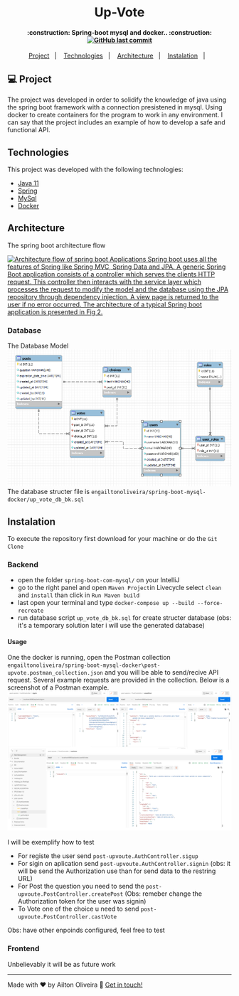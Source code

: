 <h1 align="center">
    Up-Vote
</h1>
<h4 align="center"> 
:construction: Spring-boot mysql and docker.. :construction: 
  <a href="https://github.com/engailtonoliveira/spring-boot-mysql-docker/commits/master">
    <img alt="GitHub last commit" src="https://img.shields.io/github/last-commit/engailtonoliveira/spring-boot-mysql-docker">
  </a>
</h4>

<p align="center">
  <a href="#-project">Project</a>&nbsp;&nbsp;&nbsp;|&nbsp;&nbsp;&nbsp;
  <a href="#-technologies">Technologies</a>&nbsp;&nbsp;&nbsp;|&nbsp;&nbsp;&nbsp;
  <a href="#-arquitecture">Architecture</a>&nbsp;&nbsp;&nbsp;|&nbsp;&nbsp;&nbsp;
  <a href="#-isntalation">Instalation</a>&nbsp;&nbsp;&nbsp;|&nbsp;&nbsp;&nbsp;
</p>

## 💻 Project

The project was developed in order to solidify the knowledge of java using the spring boot framework with a connection presistened in mysql. Using docker to create containers for the program to work in any environment.
I can say that the project includes an example of how to develop a safe and functional API.

## Technologies

This project was developed with the following technologies:
- [Java 11](https://docs.oracle.com/en/java/)
- [Spring](https://spring.io/)
- [MySql](https://www.mysql.com/)
- [Docker](https://www.docker.com/)

## Architecture
The spring boot architecture flow

<a href="https://www.researchgate.net/figure/Fig-2-Architecture-flow-of-spring-boot-Applications-Spring-boot-uses-all-the-features_fig2_341151097"><img src="https://www.researchgate.net/profile/Sr-Swamy/publication/341151097/figure/fig2/AS:887752266616836@1588668042046/Fig-2-Architecture-flow-of-spring-boot-Applications-Spring-boot-uses-all-the-features.ppm" alt="Architecture flow of spring boot Applications Spring boot uses all the features of Spring like Spring MVC, Spring Data and JPA. A generic Spring Boot application consists of a controller which serves the clients HTTP request. This controller then interacts with the service layer which processes the request to modify the model and the database using the JPA repository through dependency injection. A view page is returned to the user if no error occurred. The architecture of a typical Spring boot application is presented in Fig 2."/></a>

### Database
The Database Model
![Model Entity Relationship](MER.PNG)
 The database structer file is `engailtonoliveira/spring-boot-mysql-docker/up_vote_db_bk.sql`

## Instalation
To execute the repository first download for your machine or do the  `Git Clone`

### Backend 
- open the folder `spring-boot-com-mysql/` on your IntelliJ
- go to the right panel and open `Maven Project`in Livecycle select `clean` and `install` than click in `Run Maven build`
- last open your terminal and type `docker-compose up --build --force-recreate` 
- run database script `up_vote_db_bk.sql` for create structer database (obs: it's a temporary solution later i will use the generated database)

#### Usage
One the docker is running, open the Postman collection `engailtonoliveira/spring-boot-mysql-docker\post-upvote.postman_collection.json` and you will be able to send/recive API request. 
Several example requests are provided in the collection. Below is a screenshot of a Postman example.
![Postman screenshot](postman.png)

I will be exemplify how to test
- For registe the user send `post-upvoute.AuthController.sigup`
- For sigin on aplication send `post-upvoute.AuthController.signin` (obs: it will be send the Authorization use than for send data to the restring URL)
- For Post the question you need to send the `post-upvoute.PostController.createPost` (Obs: remeber change the Authorization token for the user was signin)
- To Vote one of the choice u need to send `post-upvoute.PostController.castVote`

Obs: have other enpoinds configured, feel free to test

### Frontend
Unbelievably it will be as future work

---

Made with ♥ by Ailton Oliveira :wave: [Get in touch!](https://www.linkedin.com/in/ailton-oliveira-127366126/)
